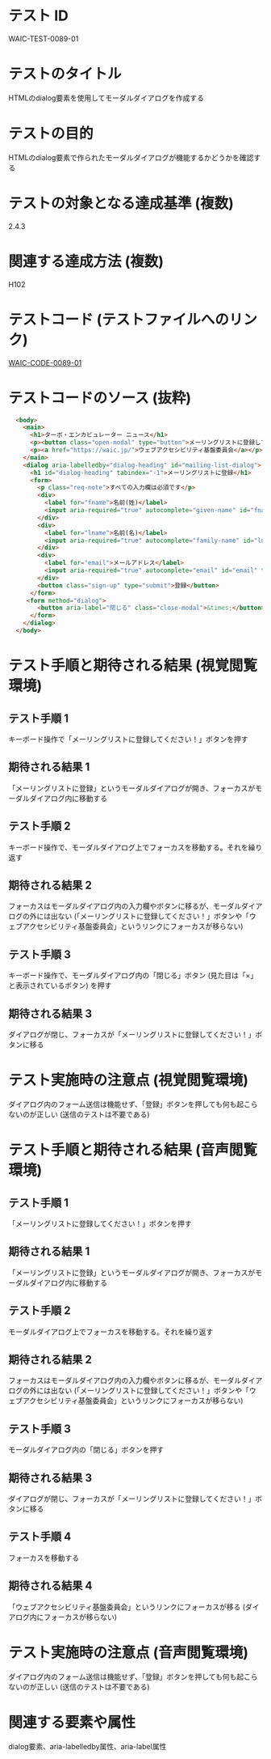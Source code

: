 # テスト ID

WAIC-TEST-0089-01

# テストのタイトル

HTMLのdialog要素を使用してモーダルダイアログを作成する

# テストの目的

HTMLのdialog要素で作られたモーダルダイアログが機能するかどうかを確認する

# テストの対象となる達成基準 (複数)

2.4.3

# 関連する達成方法 (複数)

H102

# テストコード (テストファイルへのリンク)

[WAIC-CODE-0089-01](https://waic.github.io/as_test/WAIC-CODE/WAIC-CODE-0089-01.html)

# テストコードのソース (抜粋)

```HTML
  <body>
    <main>
      <h1>ターボ・エンカビュレーター ニュース</h1>
      <p><button class="open-modal" type="button">メーリングリストに登録してください！</button></p>
      <p><a href="https://waic.jp/">ウェブアクセシビリティ基盤委員会</a></p>
    </main>
    <dialog aria-labelledby="dialog-heading" id="mailing-list-dialog">
      <h1 id="dialog-heading" tabindex="-1">メーリングリストに登録</h1>
      <form>
        <p class="req-note">すべての入力欄は必須です</p>
        <div>
          <label for="fname">名前(姓)</label>
          <input aria-required="true" autocomplete="given-name" id="fname" type="text">
        </div>
        <div>
          <label for="lname">名前(名)</label>
          <input aria-required="true" autocomplete="family-name" id="lname" type="text">
        </div>
        <div>
          <label for="email">メールアドレス</label>
          <input aria-required="true" autocomplete="email" id="email" type="text">
        </div>
        <button class="sign-up" type="submit">登録</button>
      </form>
     <form method="dialog">
        <button aria-label="閉じる" class="close-modal">&times;</button>
      </form>
    </dialog>
  </body>
```

# テスト手順と期待される結果 (視覚閲覧環境)

## テスト手順 1

キーボード操作で「メーリングリストに登録してください！」ボタンを押す

## 期待される結果 1

「メーリングリストに登録」というモーダルダイアログが開き、フォーカスがモーダルダイアログ内に移動する

## テスト手順 2

キーボード操作で、モーダルダイアログ上でフォーカスを移動する。それを繰り返す

## 期待される結果 2

フォーカスはモーダルダイアログ内の入力欄やボタンに移るが、モーダルダイアログの外には出ない (「メーリングリストに登録してください！」ボタンや「ウェブアクセシビリティ基盤委員会」というリンクにフォーカスが移らない)

## テスト手順 3

キーボード操作で、モーダルダイアログ内の「閉じる」ボタン (見た目は「×」と表示されているボタン) を押す

## 期待される結果 3

ダイアログが閉じ、フォーカスが「メーリングリストに登録してください！」ボタンに移る

# テスト実施時の注意点 (視覚閲覧環境)

ダイアログ内のフォーム送信は機能せず、「登録」ボタンを押しても何も起こらないのが正しい (送信のテストは不要である)

# テスト手順と期待される結果 (音声閲覧環境)

## テスト手順 1

「メーリングリストに登録してください！」ボタンを押す

## 期待される結果 1

「メーリングリストに登録」というモーダルダイアログが開き、フォーカスがモーダルダイアログ内に移動する

## テスト手順 2

モーダルダイアログ上でフォーカスを移動する。それを繰り返す

## 期待される結果 2

フォーカスはモーダルダイアログ内の入力欄やボタンに移るが、モーダルダイアログの外には出ない (「メーリングリストに登録してください！」ボタンや「ウェブアクセシビリティ基盤委員会」というリンクにフォーカスが移らない)

## テスト手順 3

モーダルダイアログ内の「閉じる」ボタンを押す

## 期待される結果 3

ダイアログが閉じ、フォーカスが「メーリングリストに登録してください！」ボタンに移る

## テスト手順 4

フォーカスを移動する

## 期待される結果 4

「ウェブアクセシビリティ基盤委員会」というリンクにフォーカスが移る (ダイアログ内にフォーカスが移らない)

# テスト実施時の注意点 (音声閲覧環境)

ダイアログ内のフォーム送信は機能せず、「登録」ボタンを押しても何も起こらないのが正しい (送信のテストは不要である)

# 関連する要素や属性

dialog要素、aria-labelledby属性、aria-label属性
